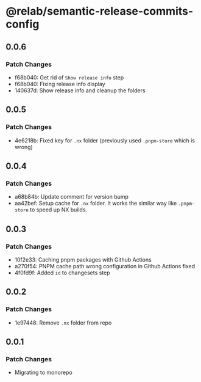 # @relab/semantic-release-commits-config

## 0.0.6

### Patch Changes

-   f68b040: Get rid of `Show release info` step
-   f68b040: Fixing release info display
-   140637d: Show release info and cleanup the folders

## 0.0.5

### Patch Changes

-   4e6218b: Fixed key for `.nx` folder (previously used `.pnpm-store` which is wrong)

## 0.0.4

### Patch Changes

-   a68b84b: Update comment for version bump
-   aa42bef: Setup cache for `.nx` folder.
    It works the similar way like `.pnpm-store` to speed up NX builds.

## 0.0.3

### Patch Changes

-   10f2e33: Caching pnpm packages with Github Actions
-   a270f54: PNPM cache path wrong configuration in Github Actions fixed
-   4f0fd9f: Added `id` to changesets step

## 0.0.2

### Patch Changes

-   1e97448: Remove `.nx` folder from repo

## 0.0.1

### Patch Changes

-   Migrating to monorepo
